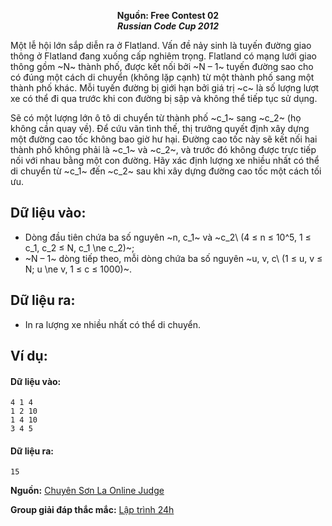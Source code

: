 **<center>Nguồn:  Free Contest 02</center>**
***<center>Russian Code Cup 2012</center>***

Một lễ hội lớn sắp diễn ra ở Flatland. Vấn đề nảy sinh là tuyến đường giao thông ở Flatland đang xuống cấp nghiêm trọng. Flatland có mạng lưới giao thông gồm ~N~ thành phố, được kết nối bởi ~N – 1~ tuyến đường sao cho có đúng một cách di chuyển (không lặp cạnh) từ một thành phố sang một thành phố khác. Mỗi tuyến đường bị giới hạn bởi giá trị ~c~ là số lượng lượt xe có thể đi qua trước khi con đường bị sập và không thể tiếp tục sử dụng.

Sẽ có một lượng lớn ô tô di chuyển từ thành phố ~c_1~ sang ~c_2~ (họ không cần quay về). Để cứu vãn tình thế, thị trưởng quyết định xây dựng một đường cao tốc không bao giờ hư hại. Đường cao tốc này sẽ kết nối hai thành phố không phải là ~c_1~ và ~c_2~, và trước đó không được trực tiếp nối với nhau bằng một con đường. Hãy xác định lượng xe nhiều nhất có thể di chuyển từ ~c_1~ đến ~c_2~ sau khi xây dựng đường cao tốc một cách tối ưu.

## Dữ liệu vào:
- Dòng đầu tiên chứa ba số nguyên ~n, c_1~ và ~c_2\ (4 ≤ n ≤ 10^5, 1 ≤ c_1, c_2 ≤ N, c_1 \ne c_2)~;
- ~N – 1~ dòng tiếp theo, mỗi dòng chứa ba số nguyên ~u, v, c\ (1 ≤ u, v ≤ N; u \ne v, 1 ≤ c ≤ 1000)~.

## Dữ liệu ra:
- In ra lượng xe nhiều nhất có thể di chuyển.

## Ví dụ:
#### Dữ liệu vào:
```
4 1 4
1 2 10
1 4 10
3 4 5
```

#### Dữ liệu ra:
```
15
```

**Nguồn:** [Chuyên Sơn La Online Judge](http://csloj.ddns.net/)

**Group giải đáp thắc mắc:** [Lập trình 24h](https://www.facebook.com/groups/1386904321519984)